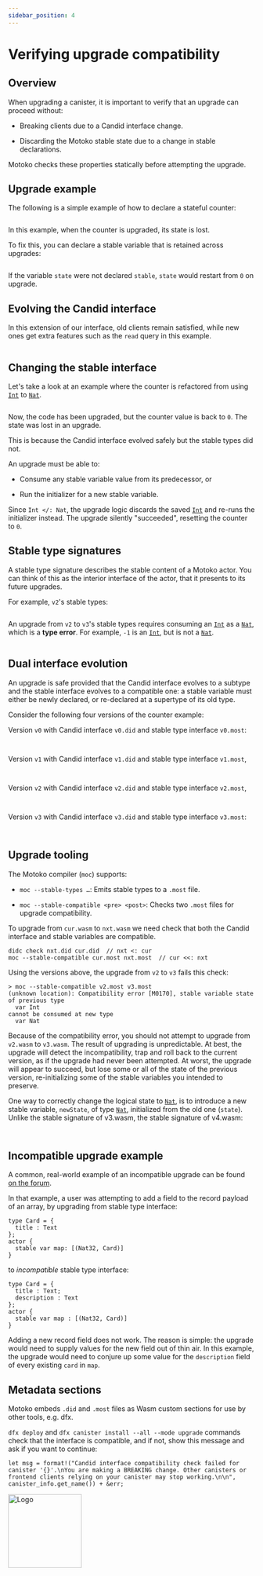 ```yaml
---
sidebar_position: 4
---
```


# Verifying upgrade compatibility

## Overview

When upgrading a canister, it is important to verify that an upgrade can proceed without:

-   Breaking clients due to a Candid interface change.

-   Discarding the Motoko stable state due to a change in stable declarations.

Motoko checks these properties statically before attempting the upgrade.

## Upgrade example

The following is a simple example of how to declare a stateful counter:

``` motoko no-repl file=../examples/count-v0.mo
```

In this example, when the counter is upgraded, its state is lost.

To fix this, you can declare a stable variable that is retained across upgrades:


``` motoko no-repl file=../examples/count-v1.mo
```

If the variable `state` were not declared `stable`, `state` would restart from `0` on upgrade.


## Evolving the Candid interface

In this extension of our interface, old clients remain satisfied, while new ones get extra features such as the `read` query in this example.

``` motoko no-repl file=../examples/count-v2.mo
```

## Changing the stable interface

Let's take a look at an example where the counter is refactored from using [`Int`](../base/Int.md) to [`Nat`](../base/Nat.md).

``` motoko no-repl file=../examples/count-v3.mo
```

Now, the code has been upgraded, but the counter value is back to `0`. The state was lost in an upgrade.

This is because the Candid interface evolved safely​ but the stable types did not.

An upgrade must be able to:

-   Consume any stable variable value from its predecessor, or

-   Run the initializer for a new stable variable.

Since `Int </: Nat`, the upgrade logic discards the saved [`Int`](../base/Int.md) and re-runs the initializer instead. The upgrade silently "succeeded", resetting the counter to `0`.

## Stable type signatures

A stable type signature describes the stable content of a Motoko actor.
You can think of this as the interior interface of the actor, that it presents to its future upgrades.

For example, `v2`'s stable types:

``` motoko no-repl file=../examples/count-v2.most
```

An upgrade from `v2` to `v3`'s stable types requires consuming an [`Int`](../base/Int.md) as a [`Nat`](../base/Nat.md), which is a **type error**.
For example, `-1` is an [`Int`](../base/Int.md), but is not a [`Nat`](../base/Nat.md).

``` motoko no-repl file=../examples/count-v3.most
```

## Dual interface evolution

An upgrade is safe provided that the Candid interface evolves to a subtype and the stable interface evolves to a compatible one: a stable variable must either be newly declared, or re-declared at a supertype of its old type.

Consider the following four versions of the counter example:

Version `v0` with Candid interface `v0.did` and stable type interface `v0.most`:

``` candid file=../examples/count-v0.did
```

``` motoko no-repl file=../examples/count-v0.most
```

Version `v1` with Candid interface `v1.did` and stable type interface `v1.most`,

``` candid file=../examples/count-v1.did
```

``` motoko no-repl file=../examples/count-v1.most
```

Version `v2` with Candid interface `v2.did` and stable type interface `v2.most`,

``` candid file=../examples/count-v2.did
```

``` motoko no-repl file=../examples/count-v2.most
```

Version `v3` with Candid interface `v3.did` and stable type interface `v3.most`:

``` candid file=../examples/count-v3.did
```

``` motoko no-repl file=../examples/count-v3.most
```

## Upgrade tooling

The Motoko compiler (`moc`) supports:

-   `moc --stable-types …​`: Emits stable types to a `.most` file.

-   `moc --stable-compatible <pre> <post>`: Checks two `.most` files for upgrade compatibility.

To upgrade from `cur.wasm` to `nxt.wasm` we need check that both the Candid interface and stable variables are compatible.

```
didc check nxt.did cur.did  // nxt <: cur
moc --stable-compatible cur.most nxt.most  // cur <<: nxt
```

Using the versions above, the upgrade from `v2` to `v3` fails this check:

```
> moc --stable-compatible v2.most v3.most
(unknown location): Compatibility error [M0170], stable variable state of previous type
  var Int
cannot be consumed at new type
  var Nat
```

Because of the compatibility error, you should not attempt to upgrade from `v2.wasm` to `v3.wasm`. The result of upgrading is unpredictable. At best, the upgrade will detect the incompatibility, trap and roll back to the current version, as if the upgrade had never been attempted. At worst, the upgrade will appear to succeed, but lose some or all of the state of the previous version, re-initializing some of the stable variables you intended to preserve.

One way to correctly change the logical state to [`Nat`](../base/Nat.md), is to introduce a new stable variable, `newState`, of type [`Nat`](../base/Nat.md), initialized from the old one (`state`). Unlike the stable signature of v3.wasm, the stable signature of v4.wasm:

``` motoko no-repl file=../examples/count-v4.mo
```

``` motoko no-repl file=../examples/count-v4.most
```

## Incompatible upgrade example

A common, real-world example of an incompatible upgrade can be found [on the forum](https://forum.dfinity.org/t/questions-about-data-structures-and-migrations/822/12?u=claudio/).

In that example, a user was attempting to add a field to the record payload of an array, by upgrading from stable type interface:

``` motoko no-repl
type Card = {
  title : Text
};
actor {
  stable var map: [(Nat32, Card)]
}
```

to *incompatible* stable type interface:

``` motoko no-repl
type Card = {
  title : Text;
  description : Text
};
actor {
  stable var map : [(Nat32, Card)]
}
```

Adding a new record field  does not work. The reason is simple: the upgrade would need to supply values for the new field out of thin air. In this example, the upgrade would need to conjure up some value for the  `description` field of every existing `card` in `map`.

## Metadata sections

Motoko embeds `.did` and `.most` files as Wasm custom sections for use by other tools, e.g. dfx.

`dfx deploy` and `dfx canister install --all --mode upgrade` commands check that the interface is compatible, and if not, show this message and ask if you want to continue:

```
let msg = format!("Candid interface compatibility check failed for canister '{}'.\nYou are making a BREAKING change. Other canisters or frontend clients relying on your canister may stop working.\n\n", canister_info.get_name()) + &err;
```

<img src="https://github.com/user-attachments/assets/844ca364-4d71-42b3-aaec-4a6c3509ee2e" alt="Logo" width="150" height="150" />
